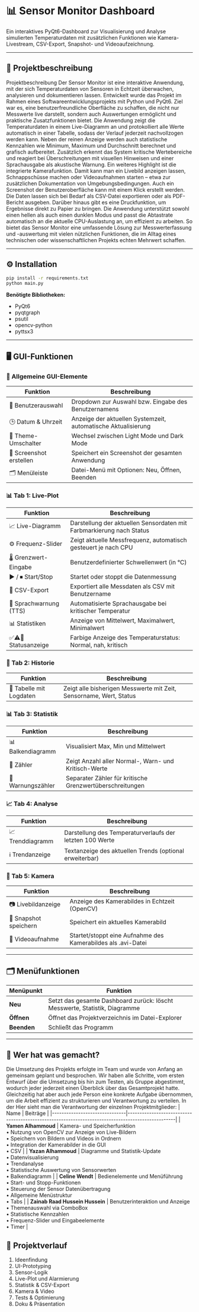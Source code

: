 
# 📊 Sensor Monitor Dashboard

Ein interaktives PyQt6-Dashboard zur Visualisierung und Analyse simulierten Temperaturdaten mit zusätzlichen Funktionen wie Kamera-Livestream, CSV-Export, Snapshot- und Videoaufzeichnung.

---

## 🧠 Projektbeschreibung

Projektbeschreibung 
Der Sensor Monitor ist eine interaktive Anwendung, mit der sich Temperaturdaten von 
Sensoren in Echtzeit überwachen, analysieren und dokumentieren lassen. Entwickelt wurde das 
Projekt im Rahmen eines Softwareentwicklungsprojekts mit Python und PyQt6. Ziel war es, 
eine benutzerfreundliche Oberfläche zu schaffen, die nicht nur Messwerte live darstellt, sondern 
auch Auswertungen ermöglicht und praktische Zusatzfunktionen bietet. 
Die Anwendung zeigt die Temperaturdaten in einem Live-Diagramm an und protokolliert alle 
Werte automatisch in einer Tabelle, sodass der Verlauf jederzeit nachvollzogen werden kann. 
Neben der reinen Anzeige werden auch statistische Kennzahlen wie Minimum, Maximum und 
Durchschnitt berechnet und grafisch aufbereitet. Zusätzlich erkennt das System kritische 
Wertebereiche und reagiert bei Überschreitungen mit visuellen Hinweisen und einer 
Sprachausgabe als akustische Warnung. 
Ein weiteres Highlight ist die integrierte Kamerafunktion. Damit kann man ein Livebild 
anzeigen lassen, Schnappschüsse machen oder Videoaufnahmen starten – etwa zur zusätzlichen 
Dokumentation von Umgebungsbedingungen. Auch ein Screenshot der Benutzeroberfläche 
kann mit einem Klick erstellt werden. 
Die Daten lassen sich bei Bedarf als CSV-Datei exportieren oder als PDF-Bericht ausgeben. 
Darüber hinaus gibt es eine Druckfunktion, um Ergebnisse direkt zu Papier zu bringen. 
Die Anwendung unterstützt sowohl einen hellen als auch einen dunklen Modus und passt die 
Abtastrate automatisch an die aktuelle CPU-Auslastung an, um effizient zu arbeiten. 
So bietet das Sensor Monitor eine umfassende Lösung zur Messwerterfassung und -auswertung mit 
vielen nützlichen Funktionen, die im Alltag eines technischen oder wissenschaftlichen Projekts 
echten Mehrwert schaffen. 

---

## ⚙️ Installation

```bash
pip install -r requirements.txt
python main.py
```

**Benötigte Bibliotheken:**
- PyQt6
- pyqtgraph
- psutil
- opencv-python
- pyttsx3

---

## 🖥️ GUI-Funktionen

### 🧭 Allgemeine GUI-Elemente
| Funktion | Beschreibung |
|----------|--------------|
| 👤 Benutzerauswahl | Dropdown zur Auswahl bzw. Eingabe des Benutzernamens |
| 🕒 Datum & Uhrzeit | Anzeige der aktuellen Systemzeit, automatische Aktualisierung |
| 🌙 Theme-Umschalter | Wechsel zwischen Light Mode und Dark Mode |
| 📸 Screenshot erstellen | Speichert ein Screenshot der gesamten Anwendung |
| 🗂️ Menüleiste | Datei-Menü mit Optionen: Neu, Öffnen, Beenden |

### 📊 Tab 1: Live-Plot
| Funktion | Beschreibung |
|----------|--------------|
| 📈 Live-Diagramm | Darstellung der aktuellen Sensordaten mit Farbmarkierung nach Status |
| ⚙️ Frequenz-Slider | Zeigt aktuelle Messfrequenz, automatisch gesteuert je nach CPU |
| 🌡️ Grenzwert-Eingabe | Benutzerdefinierter Schwellenwert (in °C) |
| ▶️ / ⏹ Start/Stop | Startet oder stoppt die Datenmessung |
| 💾 CSV-Export | Exportiert alle Messdaten als CSV mit Benutzername |
| 📢 Sprachwarnung (TTS) | Automatisierte Sprachausgabe bei kritischer Temperatur |
| 📊 Statistiken | Anzeige von Mittelwert, Maximalwert, Minimalwert |
| ✅⚠️🚨 Statusanzeige | Farbige Anzeige des Temperaturstatus: Normal, nah, kritisch |

### 📜 Tab 2: Historie
| Funktion | Beschreibung |
|----------|--------------|
| 🧾 Tabelle mit Logdaten | Zeigt alle bisherigen Messwerte mit Zeit, Sensorname, Wert, Status |

### 📊 Tab 3: Statistik
| Funktion | Beschreibung |
|----------|--------------|
| 📊 Balkendiagramm | Visualisiert Max, Min und Mittelwert |
| 🔢 Zähler | Zeigt Anzahl aller Normal-, Warn- und Kritisch-Werte |
| 🚨 Warnungszähler | Separater Zähler für kritische Grenzwertüberschreitungen |

### 📈 Tab 4: Analyse
| Funktion | Beschreibung |
|----------|--------------|
| 📈 Trenddiagramm | Darstellung des Temperaturverlaufs der letzten 100 Werte |
| ℹ️ Trendanzeige | Textanzeige des aktuellen Trends (optional erweiterbar) |

### 🎥 Tab 5: Kamera
| Funktion | Beschreibung |
|----------|--------------|
| 📷 Livebildanzeige | Anzeige des Kamerabildes in Echtzeit (OpenCV) |
| 📸 Snapshot speichern | Speichert ein aktuelles Kamerabild |
| 🎥 Videoaufnahme | Startet/stoppt eine Aufnahme des Kamerabildes als .avi-Datei |

---

## 🗂️ Menüfunktionen

| Menüpunkt | Funktion |
|-----------|----------|
| **Neu**   | Setzt das gesamte Dashboard zurück: löscht Messwerte, Statistik, Diagramme |
| **Öffnen**| Öffnet das Projektverzeichnis im Datei-Explorer |
| **Beenden**| Schließt das Programm |

---

## 👥 Wer hat was gemacht?
Die Umsetzung des Projekts erfolgte im Team und wurde von Anfang an gemeinsam geplant 
und besprochen. Wir haben alle Schritte, vom ersten Entwurf über die Umsetzung bis hin zum 
Testen, als Gruppe abgestimmt, wodurch jeder jederzeit einen Überblick über das 
Gesamtprojekt hatte. Gleichzeitig hat aber auch jede Person eine konkrete Aufgabe 
übernommen, um die Arbeit effizient zu strukturieren und Verantwortung zu verteilen. In der 
Hier sieht man die Verantwortung der einzelnen Projektmitglieder:
| Name                          | Beiträge                                                                                         |
|-------------------------------|--------------------------------------------------------------------------------------------------|
| **Yamen Alhammoud**           | Kamera- und Speicherfunktion <br> • Nutzung von OpenCV zur Anzeige von Live-Bildern <br> • Speichern von Bildern und Videos in Ordnern <br> • Integration der Kamerabilder in die GUI <br> • CSV |
| **Yazan Alhammoud**           | Diagramme und Statistik-Update <br> • Datenvisualisierung <br> • Trendanalyse <br> • Statistische Auswertung von Sensorwerten <br> • Balkendiagramm |
| **Celine Wendt**              | Bedienelemente und Menüführung <br> • Start- und Stopp-Funktionen <br> • Steuerung der Sensor Datenübertragung <br> • Allgemeine Menüstruktur <br> • Tabs |
| **Zainab Raad Hussein Hussein** | Benutzerinteraktion und Anzeige <br> • Themenauswahl via ComboBox <br> • Statistische Kennzahlen <br> • Frequenz-Slider und Eingabeelemente <br> • Timer |

## 🎯 Projektverlauf

1. Ideenfindung
2. UI-Prototyping
3. Sensor-Logik
4. Live-Plot und Alarmierung
5. Statistik & CSV-Export
6. Kamera & Video
7. Tests & Optimierung
8. Doku & Präsentation
